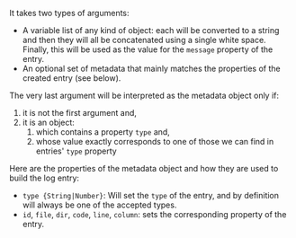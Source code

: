 It takes two types of arguments:

* A variable list of any kind of object: each will be converted to a string and then they will all be concatenated using a single white space. Finally, this will be used as the value for the `message` property of the entry.
* An optional set of metadata that mainly matches the properties of the created entry (see below).

The very last argument will be interpreted as the metadata object only if:

1. it is not the first argument and,
1. it is an object:
	1. which contains a property `type` and,
	1. whose value exactly corresponds to one of those we can find in entries' `type` property

Here are the properties of the metadata object and how they are used to build the log entry:

* `type {String|Number}`: Will set the `type` of the entry, and by definition will always be one of the accepted types.
* `id`, `file`, `dir`, `code`, `line`, `column`: sets the corresponding property of the entry.
